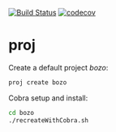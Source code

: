 [![Build Status](https://mchirico.visualstudio.com/proj/_apis/build/status/mchirico.proj?branchName=master)](https://mchirico.visualstudio.com/proj/_build/latest?definitionId=5&branchName=master)
[![codecov](https://codecov.io/gh/mchirico/proj/branch/master/graph/badge.svg)](https://codecov.io/gh/mchirico/proj)


# proj

Create a default project *bozo*:

```bash
proj create bozo

```

Cobra setup and install:

```bash
cd bozo
./recreateWithCobra.sh

```
